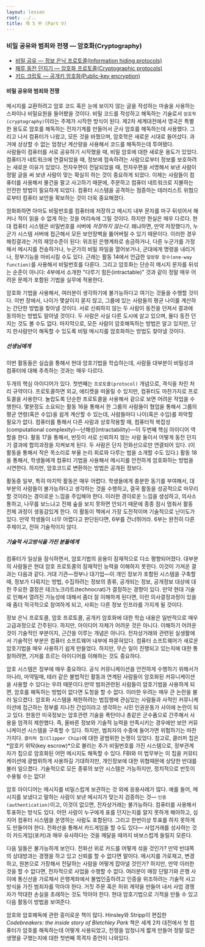 ```yaml
---
layout: lesson
root: ../..
title: 제 5 부 (Part V)
---
```


### 비밀 공유와 범죄와 전쟁 &mdash; 암호화(Cryptography) 

   - [비밀 공유 &mdash; 정보 은닉 프로토콜(Information hiding protocols)](csunplugged/05-part/17-info-hiding.html)  
   - [페루 동전 던지기 &mdash; 암호화 프로토콜(Cryptographic protocols)](csunplugged/05-part/18-crypto.html)    
   - [키드 크립토 &mdash; 공개키 암호화(Public-key encryption)](csunplugged/05-part/19-public-key.html)      

<div class="objectives" markdown="1">

#### 비밀 공유와 범죄와 전쟁  

메시지를 교환하려고 암호 코드 혹은 눈에 보이지 않는 글을 작성하는 마술을 사용하는 스파이나 비밀요원을 들어봤을 것이다. 비밀 코드를 작성하고 해독하는 기술로서 ``암호학(cryptography)``이라는 주제가 시작한 방식이 된다. 제2차 세계대전에서 영국은 특별한 용도로 암호를 해독하는 전자기계를 만들어서 군사 암호를 해독하는데 사용했다. 그리고 나서 컴퓨터가 나왔고, 모든 것을 바꿨으며, 암호학은 새로운 시대로 들어섰다. 과거에 상상할 수 없는 엄청난 계산량을 사용해서 코드를 해독하는데 투여됐다.  
사람들이 컴퓨터를 서로 공유하기 시작했을 때, 비밀 암호에 대한 새로운 용도가 있었다. 컴퓨터가 네트워크에 연결되었을 때, 정보에 접속하려는 사람으로부터 정보를 보호하려는 새로운 이유가 있었다. 전자우편이 전달되었을 때, 전자우편을 서명해서 보낸 사람이 정말 글을 써 보낸 사람이 맞는 확실히 하는 것이 중요하게 되었다. 이제는 사람들이 컴퓨터를 사용해서 물건을 팔고 사고하기 때문에, 주문하고 컴퓨터 네트워크로 지불하는 안전한 방법이 필요하게 되었다. 컴퓨터 시스템을 공격하는 점증하는 테러리스트 위협으로부터 컴퓨터 보안을 확보하는 것이 더욱 중요해졌다.  

암화화하면 아마도 비밀번호를 컴퓨터에 저장하고 메시지 내부 문자를 마구 뒤섞어서 해커나 적이 읽을 수 없게 하는 것을 머리속에 그릴 것이다. 하지만 현실은 매우 다르다. 현대 컴퓨터 시스템은 비밀번호를 서버에 *저장하지 않는다*. 왜냐하면, 만약 저장했다가, 누군가 시스템 서버에 접근해서 모든 보안장벽을 뚫어버릴 수 있기 때문이다. 이러한 경우 해킹결과는 거의 재앙수준이 된다: 위조된 은행계좌로 송금하거나, 다른 누군가를 가정해서 메시지를 전송하거나, 누군가의 비밀 파일을 열어보거나, 군대에게 명령을 내리거나, 정부기능을 마비시킬 수도 있다. 근래는 활동 14에서 언급한 ``일방향 함수(one-way function)``를 사용해서 비밀번호를 다룬다. 그리고 암호화는 단순히 메시지 문자를 뒤섞는 순준이 아니다: 4부에서 소개한 "다루기 힘든(intractable)" 것과 같이 정말 매우 어려운 문제가 포함된 기법을 실무에 적용한다.  

암호화 기법을 사용해서, 여러분이 생각하기에 불가능하다고 여기는 것들을 수행할 것이다. 이번 장에서, 나이가 몇살이지 묻지 않고, 그룹에 있는 사람들의 평균 나이를 계산하는 간단한 방법을 찾아낼 것이다. 서로 신뢰하지 않는 두 사람이 동전을 던져서 결과에 동의하는 방법도 알아낼 것이다. 두 사람은 사실 다른 도시에 살고 있으며, 둘다 동전 던지는 것도 볼 수도 없다. 마지막으로, 모든 사람이 암호해독하는 방법은 알고 있지만, 단지 한사람만이 해독할 수 있도록 비밀 메시지를 암호화하는 방법도 찾아낼 것이다.  

##### 선생님에게

이번 활동들은 실습을 통해서 현대 암호기법을 학습하는데, 사람들 대부분이 비밀성과 컴퓨터에 대해 추측하는 것과는 매우 다르다.  

두개의 핵심 아이디어가 있다. 첫번째는 ``프로토콜(protocol)`` 개념으로, 격식을 차린 처리 규약이다. 프로토콜하면 외교, 에티켓을 떠올릴 수 있지만, 컴퓨터도 마찬가지로 프로토콜을 사용한다. 놀랍도록 단순한 프로토콜을 사용해서 겉으로 보면 어려운 작업을 수행한다. 몇분정도 소요되는 활동 16을 통해서 한 그룹의 사람들이 협업을 통해서 그룹의 평균 연령(혹은 수입)을 쉽게 계산할 수 있는데, 사람들마다 나이(혹은 수입)를 파악할 필요가 없다. 컴퓨터를 통해서 다른 사람과 상호작용할 때, 컴퓨터적 복잡성(computational complexity)&mdash;난해성(intractability)&mdash;이 두번째 핵심 아이디어 역할을 한다. 활동 17을 통해서, 반듯이 서로 신뢰하지 않는 사람 둘이서 어떻게 동전 던지기 결과에 합의과정을 지켜보게 된다. 두 사람은 단지 전화선으로만 연결되어 있다. (이 활동을 통해서 작은 목소리로 부울 논리 회로와 다루는 법을 소개할 수도 있다.) 활동 18을 통해서, 학생들에게 컴퓨터 기법을 사용해서 메시지를 안전하게 암호화하는 방법을 시연한다. 하지만, 암호코드로 변환하는 방법은 공개된 정보다.  

활동중 일부, 특히 마지막 활동은 매우 어렵다. 학생들에게 충분한 동기를 부여해서, 대부분의 사람들이 불가능하다고 생각하는 것을 수행하고, 결국 활동을 성공적으로 마무리할 것이라는 경이로운 느낌을 주입해야 한다. 이러한 경이로운 느낌을 생성하고, 의사소통하고, 나무를 보느냐고 전체 숲을 보지 못하면 안되기 때문에 종종 잠시 멈춰서 활동 전체 과정이 생동감있게 한다. 이 활동이 책에서 가장 도전적이며 기술적으로 난이도가 있다. 만약 학생들이 너무 어렵다고 판단된다면, 6부를 건너뛰어라. 6부는 완전히 다른 주제이고, 전혀 기술적이지 않다.  

##### 기술적 사고방식을 가진 분들에게  

컴퓨터가 일상을 잠식하면서, 암호기법의 응용이 잠재적으로 다소 평향되어졌다. 대부분의 사람들은 현대 암호 프로토콜의 잠재적인 능력을 이해하지 못한다. 이것이 가져온 결과는 다음과 같다. 거대 기관&mdash;정부나 대기업&mdash;이 개인 정보가 포함된 시스템을 구축할 때, 정보가 다뤄지는 방법, 수집하려는 정보의 종류, 공개되는 정보, 공개정보 대상에 대한 주요한 결정은 테크노크라트(technocrat)가 결정하는 경향이 있다. 만약 현대 기술로 인해서 열려진 가능성에 대해서 좀더 잘 이해하게 된다면, 이런 의사결정과정이 있을 때 좀더 적극적으로 참여하게 되고, 사회는 다른 정보 인프라를 가지게 될 것이다.  

정보 은닉 프로토콜, 암호 프로토콜, 공개키 암호화에 대한 학습 내용은 일반적으로 매우 고급과정으로 간주된다. 하지만, 아이디어 자체가 어려운 것은 아니다. 이해하기 어려운 것이 기술적인 부분이지, 근간을 이루는 개념은 아니다. 전자상거래와 관련된 실생활에서 기술적인 부분은 컴퓨터 소프트웨어 내부에 파묻혀있다. 컴퓨터 소프트웨어가 새로운 암호기법을 매우 사용하기 쉽게 만들었다. 하지만, 무슨 일이 진행되고 있는지에 대한 통찰하려면, 기저를 흐르는 아이디어를 이해하는 것도 중요하다.  

암호 시스템은 정부에 매우 중요하다. 공식 커뮤니케이션을 안전하게 수행하기 위해서가 아니라, 마약밀매, 테러 같은 불법적인 활동과 연계된 사람들이 암호화된 커뮤니케이션을 사용할 수 있다는 우려 때문이다.만약 범죄관련된 사람들이 암호기법을 사용하게 되면, 암호를 해독하는 방법이 없다면 도청을 할 수 없다. 이러한 우려는 매우 큰 논란을 불러 일으켰다. 암호화 시스템을 제한하려는 법집행에 관심있는 사람들과 사적인 커뮤니케이션에 접근하는 정부를 지나친 간섭이라고 생각하는 시민 인권운동가 사이에 논란이 되고 있다. 한동안 미국정보는 암호관련 기술을 폭탄이나 총같은 군수품으로 간주해서 사용을 엄격히 제한했다. 즉, 올바른 정보와 기술적 능력을 만족시키는 경우에만 보안 커뮤니케이션 시스템을 구축할 수 있다. 하지만, 범죄자의 수중에 들어가면 위험하기는 마찬가지다. ``클리퍼 칩(Clipper Chip)``에 대한 광범위한 논쟁이 있었다. 참고로, 클러퍼 칩은 *암호키 위탁(key escrow)*으로 불리는 추가 비밀번호를 가진 시스템으로, 정부관계자가 칩으로 암호화된 어떤 메시지도 해독할 수 있다. FBI와 미 법무부는 이 칩을 커뮤티케이션에 광범위하게 사용하길 기대하지만, 개인정보에 대한 위협때문에 상당한 반대를 불러 일으켰다. 기술적으로 모든 종류의 보안 시스템은 가능하지만, 정치적으로 반듯이 수용될 수는 없다!   

암호 아이디어는 메시지를 비밀스럽게 보관하는 것 외에 응용사례가 많다. 예를 들어, 메시지를 보냈다고 말하는 사람이 보낸 메시지가 맞는지 검증하는 것&mdash; ``인증(authentication)``이고, 이것이 없으면, 전자상거래는 불가능하다. 컴퓨터를 사용해서 투표하는 방식도 있다. 어떤 사람이 누구에게 표를 던지는지를 알지 못하게 해야하고, 심지어 컴퓨터 시스템을 운영하는 사람도 포함된다. 그리고 한번이상 투표를 하지 못하게도 만들어야 한다. 전화선을 통해서 카드게임을 할 수도 있다&mdash; 사업거래를 성사하는 것이 카드게임(포커)과 매우 유사하다는 것을 깨달을 때까지 바보스럽게 들릴지 모른다.  

다음 일들은 불가능하게 보인다. 전화선 위로 카드를 어떻게 섞을 것인가? 만약 반대쪽의 상대방과는 경쟁을 하고 있고 신뢰를 할 수 없다면 말이다. 메시지를 가로채고, 변경하고, 원본으로 가장해서 전달하는 사람을 어떻게 잡아낼 것인가? 하지만, 만약 이러한 것을 할 수 없다면, 전자적으로 사업을 수행할 수 없다. 여러분이 매장 단말기와 은행 사이에 통신선을 가로채서 은행계좌에서 불법인출하려고 인증을 위조하려는 기술적 사고방식을 가진 범죄자를 막아야 한다. 거짓 주문 혹은 허위 계약을 만들어 내서 사업 경쟁자가 막대한 손실을 초래하는 것도 막아야 한다. 현대 암호기법으로 기적을 만들 수 있고 다음 활동이 방법을 보여준다.  

암호와 암호해독에 관한 흥미로운 책이 많다. Hinsley와 Stripp이 편집한 *Codebreakers: the inside story of Bletchley Park* 책은 세계 2차 대전에서 첫 컴퓨터가 암호를 해독하는데 어떻게 사용되었고, 전쟁을 엄청나게 짧게 만들어 정말 많은 생명을 구했는지에 대한 첫번째 목격자 증언이 나와있다. 

</div>



 
